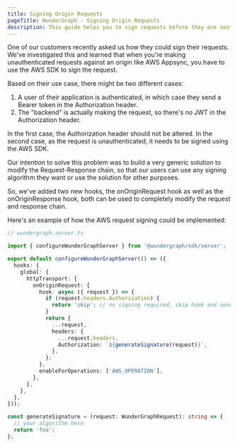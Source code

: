```yaml
---
title: Signing Origin Requests
pageTitle: WunderGraph - Signing Origin Requests
description: This guide helps you to sign requests before they are sent to the Origin
---
```


One of our customers recently asked us how they could sign their requests.
We've investigated this and learned that when you're making unauthenticated requests against an origin like AWS Appsync,
you have to use the AWS SDK to sign the request.

Based on their use case, there might be two different cases:

1. A user of their application is authenticated, in which case they send a Bearer token in the Authorization header.
2. The "backend" is actually making the request, so there's no JWT in the Authorization header.

In the first case, the Authorization header should not be altered.
In the second case, as the request is unauthenticated, it needs to be signed using the AWS SDK.

Our intention to solve this problem was to build a very generic solution to modify the Request-Response chain,
so that our users can use any signing algorithm they want or use the solution for other purposes.

So, we've added two new hooks, the onOriginRequest hook as well as the onOriginResponse hook,
both can be used to completely modify the request and response chain.

Here's an example of how the AWS request signing could be implemented:

```typescript
// wundergraph.server.ts

import { configureWunderGraphServer } from '@wundergraph/sdk/server';

export default configureWunderGraphServer(() => ({
  hooks: {
    global: {
      httpTransport: {
        onOriginRequest: {
          hook: async ({ request }) => {
            if (request.headers.Authorization) {
              return 'skip'; // no signing required, skip hook and send original request
            }
            return {
              ...request,
              headers: {
                ...request.headers,
                Authorization: `${generateSignature(request)}`,
              },
            };
          },
          enableForOperations: ['AWS_OPERATION'],
        },
      },
    },
  },
}));

const generateSignature = (request: WunderGraphRequest): string => {
  // your algorithm here
  return 'foo';
};
```
